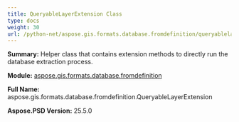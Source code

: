 ```yaml
---
title: QueryableLayerExtension Class
type: docs
weight: 30
url: /python-net/aspose.gis.formats.database.fromdefinition/queryablelayerextension/
---
```


**Summary:** Helper class that contains extension methods to directly run the database extraction process.

**Module:** [aspose.gis.formats.database.fromdefinition](/psd/python-net/aspose.gis.formats.database.fromdefinition/)

**Full Name:** aspose.gis.formats.database.fromdefinition.QueryableLayerExtension

**Aspose.PSD Version:** 25.5.0



